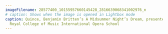 ```yaml
---
imageFilename: 28577400_10155957660145428_2816639068341002976_n
# caption: Shows when the image is opened in Lightbox mode
caption: Quince, Benjamin Britten’s A Midsummer Night’s Dream, presented by The
  Royal College of Music International Opera School
---
```

